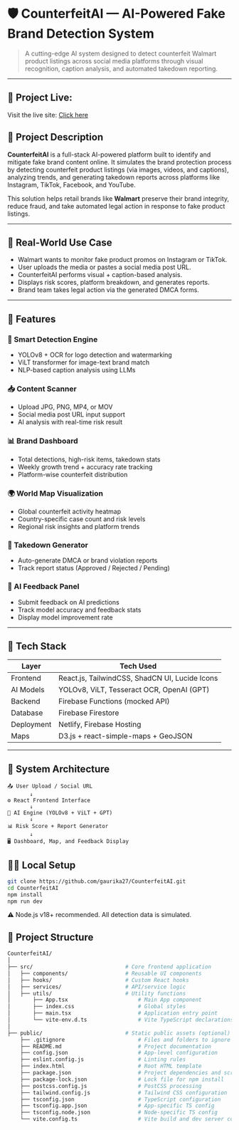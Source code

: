 # 🛡️ CounterfeitAI — AI-Powered Fake Brand Detection System

> A cutting-edge AI system designed to detect counterfeit Walmart product listings across social media platforms through visual recognition, caption analysis, and automated takedown reporting.

---

## **🚀 Project Live:**
Visit the live site: [Click here](https://statuesque-puppy-b38f8b.netlify.app)

## 📌 Project Description

**CounterfeitAI** is a full-stack AI-powered platform built to identify and mitigate fake brand content online. It simulates the brand protection process by detecting counterfeit product listings (via images, videos, and captions), analyzing trends, and generating takedown reports across platforms like Instagram, TikTok, Facebook, and YouTube.

This solution helps retail brands like **Walmart** preserve their brand integrity, reduce fraud, and take automated legal action in response to fake product listings.

---

## 🎯 Real-World Use Case

- Walmart wants to monitor fake product promos on Instagram or TikTok.
- User uploads the media or pastes a social media post URL.
- CounterfeitAI performs visual + caption-based analysis.
- Displays risk scores, platform breakdown, and generates reports.
- Brand team takes legal action via the generated DMCA forms.

---

## 🚀 Features

### 🧠 Smart Detection Engine
- YOLOv8 + OCR for logo detection and watermarking
- ViLT transformer for image-text brand match
- NLP-based caption analysis using LLMs

### 📥 Content Scanner
- Upload JPG, PNG, MP4, or MOV
- Social media post URL input support
- AI analysis with real-time risk result

### 📊 Brand Dashboard
- Total detections, high-risk items, takedown stats
- Weekly growth trend + accuracy rate tracking
- Platform-wise counterfeit distribution

### 🌍 World Map Visualization
- Global counterfeit activity heatmap
- Country-specific case count and risk levels
- Regional risk insights and platform trends

### 📨 Takedown Generator
- Auto-generate DMCA or brand violation reports
- Track report status (Approved / Rejected / Pending)

### 💬 AI Feedback Panel
- Submit feedback on AI predictions
- Track model accuracy and feedback stats
- Display model improvement rate

---

## 🧰 Tech Stack

| Layer         | Tech Used                                                  |
|---------------|------------------------------------------------------------|
| Frontend      | React.js, TailwindCSS, ShadCN UI, Lucide Icons             |
| AI Models     | YOLOv8, ViLT, Tesseract OCR, OpenAI (GPT)                  |
| Backend       | Firebase Functions (mocked API)                            |
| Database      | Firebase Firestore                                         |
| Deployment    | Netlify, Firebase Hosting                                  |
| Maps          | D3.js + react-simple-maps + GeoJSON                        |

---

## 🧩 System Architecture

```text
📤 User Upload / Social URL
       ↓
⚙️ React Frontend Interface
       ↓
🧠 AI Engine (YOLOv8 + ViLT + GPT)
       ↓
📊 Risk Score + Report Generator
       ↓
🖥️ Dashboard, Map, and Feedback Display

```
## 🧑‍💻 Local Setup
```bash
git clone https://github.com/gaurika27/CounterfeitAI.git
cd CounterfeitAI
npm install
npm run dev
```
⚠️ Node.js v18+ recommended. All detection data is simulated.

## 📂 Project Structure
```bash
CounterfeitAI/
│
├── src/                             # Core frontend application
│   ├── components/                  # Reusable UI components
│   ├── hooks/                       # Custom React hooks
│   ├── services/                    # API/service logic
│   ├── utils/                       # Utility functions
│       ├── App.tsx                      # Main App component
│       ├── index.css                    # Global styles
│       ├── main.tsx                     # Application entry point
│       └── vite-env.d.ts                # Vite TypeScript declarations
│
├── public/                          # Static public assets (optional)
    ├── .gitignore                       # Files and folders to ignore by Git
    ├── README.md                        # Project documentation
    ├── config.json                      # App-level configuration
    ├── eslint.config.js                 # Linting rules
    ├── index.html                       # Root HTML template
    ├── package.json                     # Project dependencies and scripts
    ├── package-lock.json                # Lock file for npm install
    ├── postcss.config.js                # PostCSS processing
    ├── tailwind.config.js               # Tailwind CSS configuration
    ├── tsconfig.json                    # TypeScript configuration
    ├── tsconfig.app.json                # App-specific TS config
    ├── tsconfig.node.json               # Node-specific TS config
    └── vite.config.ts                   # Vite build and dev server config

```




